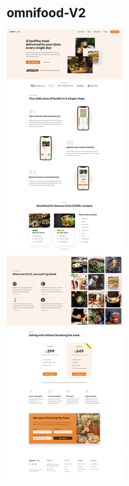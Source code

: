 # omnifood-V2

![Screen Capture](https://github.com/kevinbdx35/omnifood-V2/blob/main/screen-capture.png?raw=true)
